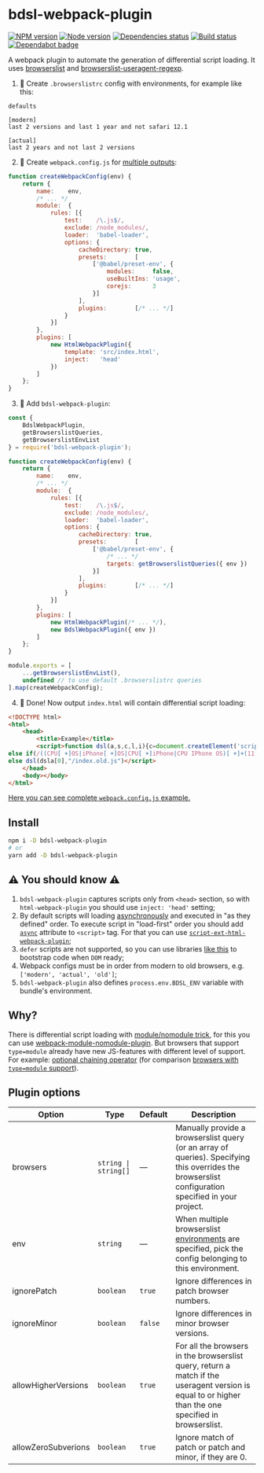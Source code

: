 # bdsl-webpack-plugin

[![NPM version][npm]][npm-url]
[![Node version][node]][node-url]
[![Dependencies status][deps]][deps-url]
[![Build status][build]][build-url]
[![Dependabot badge][dependabot]][dependabot-url]

[npm]: https://img.shields.io/npm/v/bdsl-webpack-plugin.svg
[npm-url]: https://npmjs.com/package/bdsl-webpack-plugin

[node]: https://img.shields.io/node/v/bdsl-webpack-plugin.svg
[node-url]: https://nodejs.org

[peer-deps]: https://david-dm.org/TrigenSoftware/bdsl-webpack-plugin/peer-status.svg
[peer-deps-url]: https://david-dm.org/TrigenSoftware/bdsl-webpack-plugin?type=peer

[deps]: https://david-dm.org/TrigenSoftware/bdsl-webpack-plugin.svg
[deps-url]: https://david-dm.org/TrigenSoftware/bdsl-webpack-plugin

[build]: http://img.shields.io/travis/com/TrigenSoftware/bdsl-webpack-plugin/master.svg
[build-url]: https://travis-ci.com/TrigenSoftware/bdsl-webpack-plugin

[dependabot]: https://api.dependabot.com/badges/status?host=github&repo=TrigenSoftware/bdsl-webpack-plugin
[dependabot-url]: https://dependabot.com/

A webpack plugin to automate the generation of differential script loading. It uses [browserslist](https://github.com/browserslist/browserslist) and [browserslist-useragent-regexp](https://github.com/browserslist/browserslist-useragent-regexp).

1) 🦔 Create `.browserslistrc` config with environments, for example like this:

```
defaults

[modern]
last 2 versions and last 1 year and not safari 12.1

[actual]
last 2 years and not last 2 versions
```

2) 📝 Create `webpack.config.js` for [multiple outputs](https://webpack.js.org/configuration/configuration-types/#exporting-multiple-configurations):

```js
function createWebpackConfig(env) {
    return {
        name:    env,
        /* ... */
        module:  {
            rules: [{
                test:    /\.js$/,
                exclude: /node_modules/,
                loader:  'babel-loader',
                options: {
                    cacheDirectory: true,
                    presets:        [
                        ['@babel/preset-env', {
                            modules:     false,
                            useBuiltIns: 'usage',
                            corejs:      3
                        }]
                    ],
                    plugins:        [/* ... */]
                }
            }]
        },
        plugins: [
            new HtmlWebpackPlugin({
                template: 'src/index.html',
                inject:   'head'
            })
        ]
    };
}
```

3) 🦄 Add `bdsl-webpack-plugin`:

```js
const {
    BdslWebpackPlugin,
    getBrowserslistQueries,
    getBrowserslistEnvList
} = require('bdsl-webpack-plugin');

function createWebpackConfig(env) {
    return {
        name:    env,
        /* ... */
        module:  {
            rules: [{
                test:    /\.js$/,
                exclude: /node_modules/,
                loader:  'babel-loader',
                options: {
                    cacheDirectory: true,
                    presets:        [
                        ['@babel/preset-env', {
                            /* ... */
                            targets: getBrowserslistQueries({ env })
                        }]
                    ],
                    plugins:        [/* ... */]
                }
            }]
        },
        plugins: [
            new HtmlWebpackPlugin(/* ... */),
            new BdslWebpackPlugin({ env })
        ]
    };
}

module.exports = [
    ...getBrowserslistEnvList(),
    undefined // to use default .browserslistrc queries
].map(createWebpackConfig);
```

4) 🎉 Done! Now output `index.html` will contain differential script loading:

```html
<!DOCTYPE html>
<html>
    <head>
        <title>Example</title>
        <script>function dsl(a,s,c,l,i){c=document.createElement('script');l=a.length;c.async=a[0];c.setAttribute('src',s);for(i=1;i<l;i++)c.setAttribute(a[i][0], a[i][1]);dslh.appendChild(c)}var dslh=document.getElementsByTagName('head')[0],dslu=navigator.userAgent,dsla=[[]];if(/((CPU[ +]OS|iPhone[ +]OS|CPU[ +]iPhone|CPU IPhone OS)[ +]+(13[_\.]0|13[_\.]([1-9]|\d{2,})|(1[4-9]|[2-9]\d|\d{3,})[_\.]\d+)(?:[_\.]\d+)?)|(SamsungBrowser\/(9\.2|9\.([3-9]|\d{2,})|([1-9]\d|\d{3,})\.\d+|10\.1|10\.([2-9]|\d{2,})|(1[1-9]|[2-9]\d|\d{3,})\.\d+))|(Edge\/(79|([8-9]\d|\d{3,}))(?:\.\d+)?)|(HeadlessChrome((?:\/79\.\d+\.\d+)?|(?:\/([8-9]\d|\d{3,})\.\d+\.\d+)?))|((Chromium|Chrome)\/(79|([8-9]\d|\d{3,}))\.\d+(?:\.\d+)?)|(Version\/(13|(1[4-9]|[2-9]\d|\d{3,}))\.\d+(?:\.\d+)?.*Safari\/)|(Firefox\/(68|(69|[7-9]\d|\d{3,})|71|(7[2-9]|[8-9]\d|\d{3,}))\.\d+\.\d+)|(Firefox\/(68|(69|[7-9]\d|\d{3,})|71|(7[2-9]|[8-9]\d|\d{3,}))\.\d+(pre|[ab]\d+[a-z]*)?)/.test(dslu))dsl(dsla[0],"/index.modern.js")
else if(/((CPU[ +]OS|iPhone[ +]OS|CPU[ +]iPhone|CPU IPhone OS)[ +]+(11[_\.]3|11[_\.]([4-9]|\d{2,})|(1[2-9]|[2-9]\d|\d{3,})[_\.]\d+|12[_\.]0|12[_\.]([1-9]|\d{2,})|12[_\.]4|12[_\.]([5-9]|\d{2,})|(1[3-9]|[2-9]\d|\d{3,})[_\.]\d+)(?:[_\.]\d+)?)|(SamsungBrowser\/(7\.2|7\.([3-9]|\d{2,})|7\.4|7\.([5-9]|\d{2,})|([8-9]|\d{2,})\.\d+|8\.2|8\.([3-9]|\d{2,})|(9|\d{2,})\.\d+))|(Edge\/(17|(1[8-9]|[2-9]\d|\d{3,}))(?:\.\d+)?)|(HeadlessChrome((?:\/65\.\d+\.\d+)?|(?:\/(6[6-9]|[7-9]\d|\d{3,})\.\d+\.\d+)?))|((Chromium|Chrome)\/(65|(6[6-9]|[7-9]\d|\d{3,}))\.\d+(?:\.\d+)?([\d.]+$|.*Safari\/(?![\d.]+ Edge\/[\d.]+$)))|(Version\/(11\.1|11\.([2-9]|\d{2,})|(1[2-9]|[2-9]\d|\d{3,})\.\d+|12\.0|12\.([1-9]|\d{2,})|(1[3-9]|[2-9]\d|\d{3,})\.\d+)(?:\.\d+)?.*Safari\/)|(Firefox\/(59|([6-9]\d|\d{3,}))\.\d+\.\d+)|(Firefox\/(59|([6-9]\d|\d{3,}))\.\d+(pre|[ab]\d+[a-z]*)?)/.test(dslu))dsl(dsla[0],"/index.actual.js")
else dsl(dsla[0],"/index.old.js")</script>
    </head>
    <body></body>
</html>
```

[Here you can see complete `webpack.config.js` example.](https://github.com/TrigenSoftware/bdsl-webpack-plugin/blob/master/examples/basic/webpack.config.js)

## Install

```bash
npm i -D bdsl-webpack-plugin
# or
yarn add -D bdsl-webpack-plugin
```

## ⚠️ You should know ⚠️

1) `bdsl-webpack-plugin` captures scripts only from `<head>` section, so with `html-webpack-plugin` you should use `inject: 'head'` setting;
2) By default scripts will loading [asynchronously](https://javascript.info/script-async-defer#dynamic-scripts) and executed in "as they defined" order. To execute script in "load-first" order you should add [`async`](https://javascript.info/script-async-defer#async) attribute to `<script>` tag. For that you can use [`script-ext-html-webpack-plugin`](https://github.com/numical/script-ext-html-webpack-plugin);
3) `defer` scripts are not supported, so you can use libraries [like this](https://www.npmjs.com/package/when-dom-ready) to bootstrap code when `DOM` ready;
4) Webpack configs must be in order from modern to old browsers, e.g. `['modern', 'actual', 'old']`;
5) `bdsl-webpack-plugin` also defines `process.env.BDSL_ENV` variable with bundle's environment.

## Why?

There is differential script loading with [module/nomodule trick](https://dev.to/thejohnstew/differential-serving-3dkf), for this you can use [webpack-module-nomodule-plugin](https://www.npmjs.com/package/webpack-module-nomodule-plugin). But browsers that support `type=module` already have new JS-features with different level of support. For example: [optional chaining operator](https://caniuse.com/#feat=mdn-javascript_operators_optional_chaining) (for comparison [browsers with `type=module` support](https://caniuse.com/#feat=es6-module)).

## Plugin options

| Option | Type | Default | Description |
|--------|------|---------|-------------|
| browsers | `string \| string[]` | — | Manually provide a browserslist query (or an array of queries). Specifying this overrides the browserslist configuration specified in your project. |
| env | `string` | — | When multiple browserslist [environments](https://github.com/ai/browserslist#environments) are specified, pick the config belonging to this environment. |
| ignorePatch | `boolean` | `true` | Ignore differences in patch browser numbers. |
| ignoreMinor | `boolean` | `false` | Ignore differences in minor browser versions. |
| allowHigherVersions | `boolean` | `true` | For all the browsers in the browserslist query, return a match if the useragent version is equal to or higher than the one specified in browserslist. |
| allowZeroSubverions | `boolean` | `true` | Ignore match of patch or patch and minor, if they are 0. |
